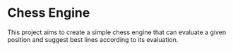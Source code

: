 # Chess Engine

This project aims to create a simple chess engine that can evaluate a given position and suggest best lines according to its evaluation.
